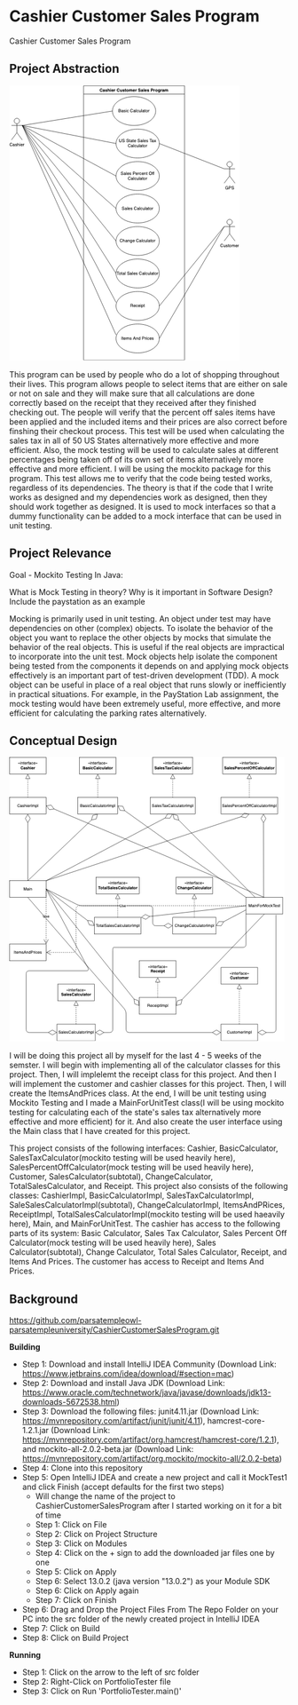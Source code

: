 # Cashier Customer Sales Program
Cashier Customer Sales Program

## Project Abstraction

![Use Case Image](ParsaTempleOwl_CashierCustomerSalesProgram1.png)

This program can be used by people who do a lot of shopping throughout their lives. This program allows people to select items that are either on sale or not on sale and they will make sure that all calculations are done correctly based on the receipt that they received after they finished checking out. The people will verify that the percent off sales items have been applied and the included items and their prices are also correct before finshing their checkout process. This test will be used when calculating the sales tax in all of 50 US States alternatively more effective and more efficient. Also, the mock testing will be used to calculate sales at different percentages being taken off of its own set of items alternatively more effective and more efficient. I will be using the mockito package for this program. This test allows me to verify that the code being tested works, regardless of its dependencies. The theory is that if the code that I write works as designed and my dependencies work as designed, then they should work together as designed. It is used to mock interfaces so that a dummy functionality can be added to a mock interface that can be used in unit testing. 


## Project Relevance

Goal - Mockito Testing In Java: 

What is Mock Testing in theory? Why is it important in Software Design? Include the paystation as an example

Mocking is primarily used in unit testing. An object under test may have dependencies on other (complex) objects. To isolate the behavior of the object you want to replace the other objects by mocks that simulate the behavior of the real objects. This is useful if the real objects are impractical to incorporate into the unit test. Mock objects help isolate the component being tested from the components it depends on and applying mock objects effectively is an important part of test-driven development (TDD). A mock object can be useful in place of a real object that runs slowly or inefficiently in practical situations. For example, in the PayStation Lab assignment, the mock testing would have been extremely useful, more effective, and more efficient for calculating the parking rates alternatively. 


## Conceptual Design

![Use Case Image](ParsaTempleOwl_CashierCustomerSalesProgram2.png)

I will be doing this project all by myself for the last 4 - 5 weeks of the semster. I will begin with implementing all of the calculator classes for this project. Then, I will implelemt the receipt class for this project. And then I will implement the customer and cashier classes for this project. Then, I will create the ItemsAndPrices class. At the end, I will be unit testing using Mockito Testing and I made a MainForUnitTest class(I will be using mockito testing for calculating each of the state's sales tax alternatively more effective and more efficient) for it. And also create the user interface using the Main class that I have created for this project. 

This project consists of the following interfaces: Cashier, BasicCalculator, SalesTaxCalculator(mockito testing will be used heavily here), SalesPercentOffCalculator(mock testing will be used heavily here), Customer, SalesCalculator(subtotal), ChangeCalculator, TotalSalesCalculator, and Receipt. This project also consists of the following classes: CashierImpl, BasicCalculatorImpl, SalesTaxCalculatorImpl, SaleSalesCalculatorImpl(subtotal), ChangeCalculatorImpl, ItemsAndPRices, ReceiptImpl, TotalSalesCalculatorImpl(mockito testing will be used haeavily here), Main, and MainForUnitTest. The cashier has access to the following parts of its system: Basic Calculator, Sales Tax Calculator, Sales Percent Off Calculator(mock testing will be used heavily here), Sales Calculator(subtotal), Change Calculator, Total Sales Calculator, Receipt, and Items And Prices. The customer has access to Receipt and Items And Prices.

## Background

<https://github.com/parsatempleowl-parsatempleuniversity/CashierCustomerSalesProgram.git>

**Building**
- Step 1: Download and install IntelliJ IDEA Community (Download Link: <https://www.jetbrains.com/idea/download/#section=mac>)
- Step 2: Download and install Java JDK (Download Link: <https://www.oracle.com/technetwork/java/javase/downloads/jdk13-downloads-5672538.html>)
- Step 3: Download the following files: junit4.11.jar (Download Link: <https://mvnrepository.com/artifact/junit/junit/4.11>), hamcrest-core-1.2.1.jar (Download Link: <https://mvnrepository.com/artifact/org.hamcrest/hamcrest-core/1.2.1>), and mockito-all-2.0.2-beta.jar (Download Link: <https://mvnrepository.com/artifact/org.mockito/mockito-all/2.0.2-beta>)
- Step 4: Clone into this repository
- Step 5: Open IntelliJ IDEA and create a new project and call it MockTest1 and click Finish (accept defaults for the first two steps)
  - Will change the name of the project to CashierCustomerSalesProgram after I started working on it for a bit of time
  - Step 1: Click on File
  - Step 2: Click on Project Structure
  - Step 3: Click on Modules
  - Step 4: Click on the + sign to add the downloaded jar files one by one
  - Step 5: Click on Apply
  - Step 6: Select 13.0.2 (java version "13.0.2") as your Module SDK
  - Step 6: Click on Apply again
  - Step 7: Click on Finish
- Step 6: Drag and Drop the Project Files From The Repo Folder on your PC into the src folder of the newly created project in IntelliJ IDEA
- Step 7: Click on Build
- Step 8: Click on Build Project

**Running** 
- Step 1: Click on the arrow to the left of src folder
- Step 2: Right-Click on PortfolioTester file
- Step 3: Click on Run 'PortfolioTester.main()'
